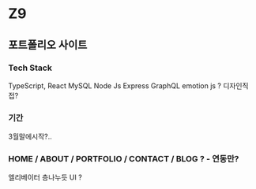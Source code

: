 # Z9

## 포트폴리오 사이트

### Tech Stack
TypeScript, React 
MySQL
Node Js Express
GraphQL
emotion js ? 
디자인직접?

### 기간
3월말에시작?..

### HOME / ABOUT / PORTFOLIO / CONTACT / BLOG ? - 연동만?
엘리베이터 층나누듯 UI ? 

